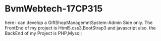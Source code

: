 # BvmWebtech-17CP315
here i can develop a GiftShopManagemntSystem-Admin Side only.
The FrontEnd of my project is Html5,css3,BootStrap3 and javascript also.
the BackEnd of my Project is PHP,Mysql;
